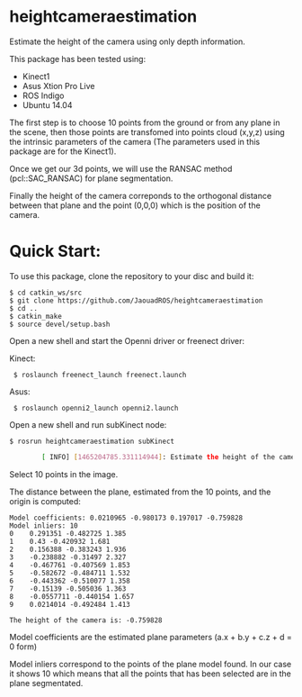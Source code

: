 # heightcameraestimation
Estimate the height of the camera using only depth information. 

This package has been tested using:

*  Kinect1
*  Asus Xtion Pro Live 
*  ROS Indigo
*  Ubuntu 14.04

The first step is to choose 10 points from the ground or from any plane in the scene, then those points are transfomed into points cloud (x,y,z) using the intrinsic parameters of the camera (The parameters used in this package are for the Kinect1). 

Once we get our 3d points, we will use the RANSAC method (pcl::SAC_RANSAC) for plane segmentation.

Finally the height of the camera correponds to the orthogonal distance between that plane and the point (0,0,0) which is the position of the camera.


Quick Start:
===============

To use this package, clone the repository to your disc and build it:

    $ cd catkin_ws/src 
    $ git clone https://github.com/JaouadROS/heightcameraestimation
    $ cd ..
    $ catkin_make
    $ source devel/setup.bash

Open a new shell and start the Openni driver or freenect driver:

Kinect:

     $ roslaunch freenect_launch freenect.launch

Asus:

     $ roslaunch openni2_launch openni2.launch

Open a new shell and run subKinect node:

    $ rosrun heightcameraestimation subKinect 
```sh
        [ INFO] [1465204785.331114944]: Estimate the height of the camera
```

Select 10 points in the image. 

The distance between the plane, estimated from the 10 points, and the origin is computed:

    Model coefficients: 0.0210965 -0.980173 0.197017 -0.759828
    Model inliers: 10
    0    0.291351 -0.482725 1.385
    1    0.43 -0.420932 1.681
    2    0.156388 -0.383243 1.936
    3    -0.238882 -0.31497 2.327
    4    -0.467761 -0.407569 1.853
    5    -0.582672 -0.484711 1.532
    6    -0.443362 -0.510077 1.358
    7    -0.15139 -0.505036 1.363
    8    -0.0557711 -0.440154 1.657
    9    0.0214014 -0.492484 1.413
    
    The height of the camera is: -0.759828

Model coefficients are the estimated plane parameters (a.x + b.y + c.z + d = 0 form)

Model inliers correspond to the points of the plane model found. In our case it shows 10 which means that all the points that has been selected are in the plane segmentated.

